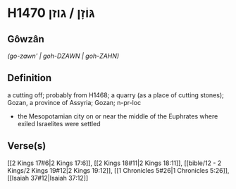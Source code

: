 # H1470 גּוֹזָן / גוזן

## Gôwzân

_(go-zawn' | ɡoh-DZAWN | ɡoh-ZAHN)_

## Definition

a cutting off; probably from H1468; a quarry (as a place of cutting stones); Gozan, a province of Assyria; Gozan; n-pr-loc

- the Mesopotamian city on or near the middle of the Euphrates where exiled Israelites were settled

## Verse(s)

[[2 Kings 17#6|2 Kings 17:6]], [[2 Kings 18#11|2 Kings 18:11]], [[bible/12 - 2 Kings/2 Kings 19#12|2 Kings 19:12]], [[1 Chronicles 5#26|1 Chronicles 5:26]], [[Isaiah 37#12|Isaiah 37:12]]